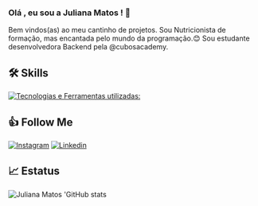 
### Olá , eu sou a Juliana Matos ! 👋

Bem vindos(as) ao meu cantinho de projetos.
Sou Nutricionista de formação, mas encantada pelo mundo da programação.😊
Sou estudante desenvolvedora Backend pela @cubosacademy. 

## 🛠 Skills

[![Tecnologias e Ferramentas utilizadas:](https://skillicons.dev/icons?i=js,nodejs,vscode,github,git,expressjs)](https://skillicons.dev)

## 👍 Follow Me
[![Instagram](https://img.shields.io/badge/Instagram-E4405F?style=for-the-badge&logo=instagram&logoColor=white)](https://www.instagram.com/juliana.rmatos)
[![Linkedin](https://img.shields.io/badge/LinkedIn-0077B5?style=for-the-badge&logo=linkedin&logoColor=white)](www.linkedin.com/in/juliana-matos-8882aa83)


## 📈 Estatus 


![Juliana Matos 'GitHub stats](https://github-readme-stats.vercel.app/api?username=julirmatos&show_icons=true&theme=radical)


